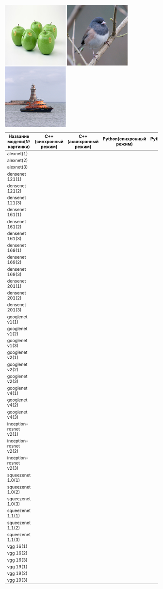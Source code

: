 ﻿﻿<img src="ILSVRC2012_val_00000023.JPEG" height="200" width="200"> <img src="ILSVRC2012_val_00000247.JPEG" height="200" width="200"> <img src="ILSVRC2012_val_00018592.JPEG" height="200" width="200"> 

   Название модели(№ картинки)   |   C++(синхронный режим)   |  C++(асинхронный режим)   |   Python(синхронный режим)   |  Python(асинхронный режим)       
-------------------|-------------------------|-------------------------|----------------------------|--------------------------
  alexnet(1)|         |         |         |
  alexnet(2)|         |         |         |
  alexnet(3)|         |         |         |
  densenet 121(1)|         |         |         |
  densenet 121(2)|         |         |         |
  densenet 121(3)|         |         |         |
  densenet 161(1)|         |         |         |
  densenet 161(2)|         |         |         |
  densenet 161(3)|         |         |         |
  densenet 169(1)|         |         |         |
  densenet 169(2)|         |         |         |
  densenet 169(3)|         |         |         |
  densenet 201(1)|         |         |         |
  densenet 201(2)|         |         |         |
  densenet 201(3)|         |         |         |
  googlenet v1(1)|         |         |         |
  googlenet v1(2)|         |         |         |
  googlenet v1(3)|         |         |         |
  googlenet v2(1)|         |         |         |
  googlenet v2(2)|         |         |         |
  googlenet v2(3)|         |         |         |
  googlenet v4(1)|         |         |         |
  googlenet v4(2)|         |         |         |
  googlenet v4(3)|         |         |         |
  inception-resnet v2(1)|         |         |         |
  inception-resnet v2(2)|         |         |         |
  inception-resnet v2(3)|         |         |         |
  squeezenet 1.0(1)|         |         |         |
  squeezenet 1.0(2)|         |         |         |
  squeezenet 1.0(3)|         |         |         |
  squeezenet 1.1(1)|         |         |         |
  squeezenet 1.1(2)|         |         |         |
  squeezenet 1.1(3)|         |         |         |
  vgg 16(1)|         |         |         |
  vgg 16(2)|         |         |         |
  vgg 16(3)|         |         |         |
  vgg 19(1)|         |         |         |
  vgg 19(2)|         |         |         |
  vgg 19(3)|         |         |         |








